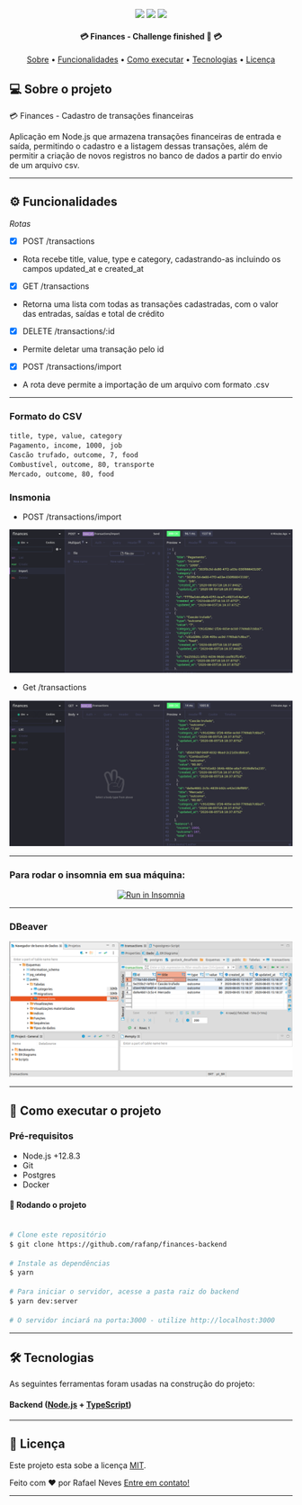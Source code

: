 <p align="center">

<img src="https://img.shields.io/static/v1?label=&message=Node.js&color=7159c1&style=for-the-badge&logo=node.js"/>

<img src="https://img.shields.io/static/v1?label=&message=Typescript&color=007ACC&style=for-the-badge&logo=typescript"/>

<img src="https://img.shields.io/static/v1?label=&message=Javascript&color=7159c1&style=for-the-badge&logo=javascript"/>

</p>
<!-- <h1 align="center">
<img alt="GoBarber" title="GoBarber" src="./gobarber-web/src/assets/logo-cover.png" />
</h1> -->

<h4 align="center">
💳 Finances - Challenge finished 🚀 💳
</h4>

<p align="center">
<a href="#-sobre-o-projeto">Sobre</a> •
<a href="#-funcionalidades">Funcionalidades</a> •
<!-- <a href="#-layout">Layout</a> • -->
<a href="#-como-executar-o-projeto">Como executar</a> •
<a href="#-tecnologias">Tecnologias</a> •
<a href="#user-content--licença">Licença</a>
</p>

## 💻 Sobre o projeto

💳 Finances - Cadastro de transações financeiras

Aplicação em Node.js que armazena transações financeiras de entrada e saída, permitindo o cadastro e a listagem dessas transações, além de permitir a criação de novos registros no banco de dados a partir do envio de um arquivo csv.

---

## ⚙️ Funcionalidades

*Rotas*
- [x] POST /transactions
- Rota recebe title, value, type e category, cadastrando-as incluindo os campos updated_at e created_at
- [x] GET /transactions
- Retorna uma lista com todas as transações cadastradas, com o valor das entradas, saídas e total de crédito
- [x] DELETE /transactions/:id
- Permite deletar uma transação pelo id
- [x] POST /transactions/import
- A rota deve permite a importação de um arquivo com formato .csv

---

<!-- ## 🎨 Layout -->

<!-- O layout da aplicação está disponível no Figma:

<a href="https://www.figma.com/file/HOCmxfrElzLpI75LdzFLia/Github-Explorer](https://www.figma.com/file/HOCmxfrElzLpI75LdzFLia/Github-Explorer">
<img alt="Figma" src="https://img.shields.io/badge/Acessar%20Layout%20-Figma-%2304D361">
</a> -->


### Formato do CSV

```bash
title, type, value, category
Pagamento, income, 1000, job
Cascão trufado, outcome, 7, food
Combustível, outcome, 80, transporte
Mercado, outcome, 80, food
```

### Insmonia

- POST /transactions/import
<img alt="insomnia" title="#insomnia" src="./src/assets/insomnia-import.png">

- Get /transactions
<img alt="insomnia" title="#insomnia" src="./src/assets/insomnia-get.png">

---

### Para rodar o insomnia em sua máquina:

<p align="center">
 <a href="https://insomnia.rest/run/?label=API%20financess&uri=https%3A%2F%2Fgithub.com%2Frafanp%2Ffinances-backend%2Fblob%2Fmaster%2FInsomnia_API_finances.json" target="_blank"><img src="https://insomnia.rest/images/run.svg" alt="Run in Insomnia"></a>
</p>

---

### DBeaver

<img alt="insomnia" title="#insomnia" src="./src/assets/dbeaver.png">

---

## 🚀 Como executar o projeto

### Pré-requisitos

- Node.js +12.8.3
- Git
- Postgres
- Docker

#### 🎲 Rodando o projeto

```bash

# Clone este repositório
$ git clone https://github.com/rafanp/finances-backend

# Instale as dependências
$ yarn

# Para iniciar o servidor, acesse a pasta raiz do backend
$ yarn dev:server

# O servidor inciará na porta:3000 - utilize http://localhost:3000

```
---

## 🛠 Tecnologias

As seguintes ferramentas foram usadas na construção do projeto:

#### **Backend** ([Node.js](https://nodejs.org) + [TypeScript](https://www.typescriptlang.org/))

---

## 📝 Licença

Este projeto esta sobe a licença [MIT](./LICENSE).

Feito com ❤️ por Rafael Neves [Entre em contato!](https://www.linkedin.com/in/rafaelnps/)

---

